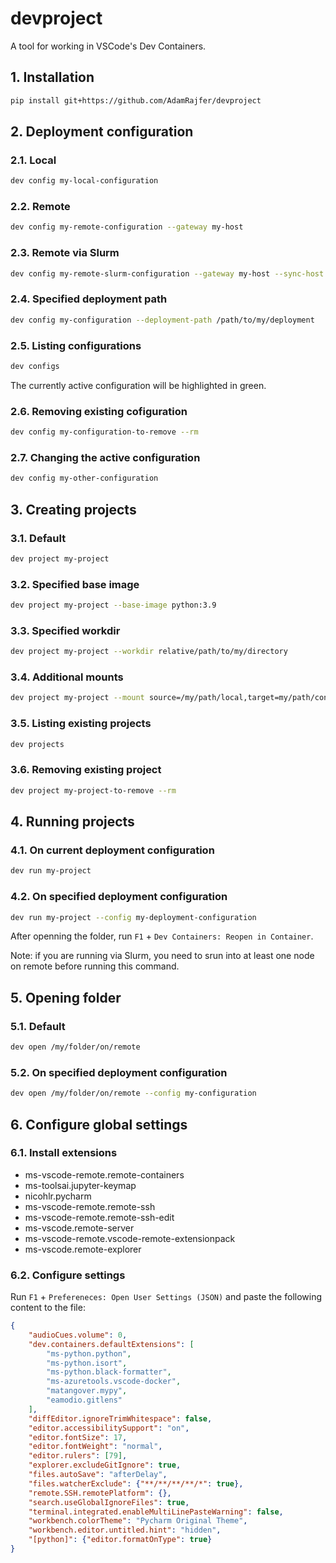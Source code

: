 # devproject

A tool for working in VSCode's Dev Containers.

## 1. Installation

```bash
pip install git+https://github.com/AdamRajfer/devproject
```

## 2. Deployment configuration

### 2.1. Local

```bash
dev config my-local-configuration
```

### 2.2. Remote

```bash
dev config my-remote-configuration --gateway my-host
```

### 2.3. Remote via Slurm

```bash
dev config my-remote-slurm-configuration --gateway my-host --sync-host
```

### 2.4. Specified deployment path

```bash
dev config my-configuration --deployment-path /path/to/my/deployment
```

### 2.5. Listing configurations

```bash
dev configs
```

The currently active configuration will be highlighted in green.

### 2.6. Removing existing cofiguration

```bash
dev config my-configuration-to-remove --rm
```

### 2.7. Changing the active configuration

```bash
dev config my-other-configuration
```

## 3. Creating projects

### 3.1. Default

```bash
dev project my-project
```

### 3.2. Specified base image

```bash
dev project my-project --base-image python:3.9
```

### 3.3. Specified workdir

```bash
dev project my-project --workdir relative/path/to/my/directory
```

### 3.4. Additional mounts

```bash
dev project my-project --mount source=/my/path/local,target=my/path/contaiener
```

### 3.5. Listing existing projects

```bash
dev projects
```

### 3.6. Removing existing project

```bash
dev project my-project-to-remove --rm
```

## 4. Running projects

### 4.1. On current deployment configuration

```bash
dev run my-project
```

### 4.2. On specified deployment configuration

```bash
dev run my-project --config my-deployment-configuration
```

After openning the folder, run `F1` + `Dev Containers: Reopen in Container`.

Note: if you are running via Slurm, you need to srun into at least one node on remote before running this command.

## 5. Opening folder

### 5.1. Default

```bash
dev open /my/folder/on/remote
```

### 5.2. On specified deployment configuration

```bash
dev open /my/folder/on/remote --config my-configuration
```

## 6. Configure global settings

### 6.1. Install extensions

- ms-vscode-remote.remote-containers
- ms-toolsai.jupyter-keymap
- nicohlr.pycharm
- ms-vscode-remote.remote-ssh
- ms-vscode-remote.remote-ssh-edit
- ms-vscode.remote-server
- ms-vscode-remote.vscode-remote-extensionpack
- ms-vscode.remote-explorer

### 6.2. Configure settings

Run `F1` + `Prefereneces: Open User Settings (JSON)` and paste the following content to the file:

```json
{
    "audioCues.volume": 0,
    "dev.containers.defaultExtensions": [
        "ms-python.python",
        "ms-python.isort",
        "ms-python.black-formatter",
        "ms-azuretools.vscode-docker",
        "matangover.mypy",
        "eamodio.gitlens"
    ],
    "diffEditor.ignoreTrimWhitespace": false,
    "editor.accessibilitySupport": "on",
    "editor.fontSize": 17,
    "editor.fontWeight": "normal",
    "editor.rulers": [79],
    "explorer.excludeGitIgnore": true,
    "files.autoSave": "afterDelay",
    "files.watcherExclude": {"**/**/**/**/*": true},
    "remote.SSH.remotePlatform": {},
    "search.useGlobalIgnoreFiles": true,
    "terminal.integrated.enableMultiLinePasteWarning": false,
    "workbench.colorTheme": "Pycharm Original Theme",
    "workbench.editor.untitled.hint": "hidden",
    "[python]": {"editor.formatOnType": true}
}
```
